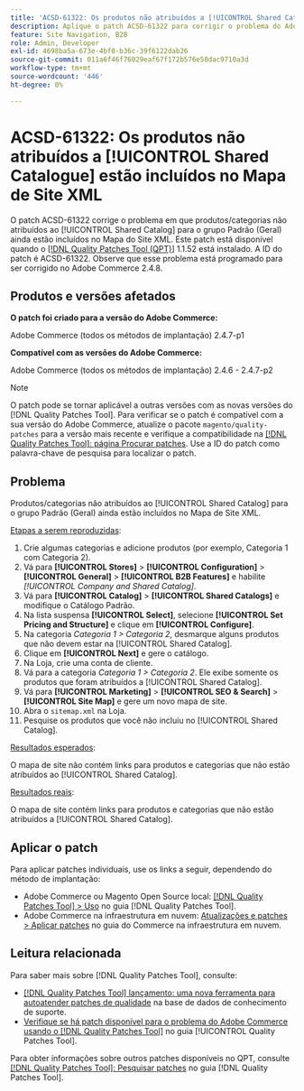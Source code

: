 ```yaml
---
title: 'ACSD-61322: Os produtos não atribuídos a [!UICONTROL Shared Catalogue] estão incluídos no Mapa de Site XML'
description: Aplique o patch ACSD-61322 para corrigir o problema do Adobe Commerce em que produtos/categorias não atribuídos ao [!UICONTROL Shared Catalog] para o grupo Padrão (Geral) ainda estão incluídos no Mapa do Site XML.
feature: Site Navigation, B2B
role: Admin, Developer
exl-id: 4698ba5a-673e-4bf0-b36c-39f6122dab26
source-git-commit: 011a6f46f76029eaf67f172b576e58dac9710a3d
workflow-type: tm+mt
source-wordcount: '446'
ht-degree: 0%

---
```


# ACSD-61322: Os produtos não atribuídos a [!UICONTROL Shared Catalogue] estão incluídos no Mapa de Site XML

O patch ACSD-61322 corrige o problema em que produtos/categorias não atribuídos ao [!UICONTROL Shared Catalog] para o grupo Padrão (Geral) ainda estão incluídos no Mapa do Site XML. Este patch está disponível quando o [[!DNL Quality Patches Tool (QPT)]](https://experienceleague.adobe.com/pt-br/docs/commerce-operations/tools/quality-patches-tool/quality-patches-tool-to-self-serve-quality-patches) 1.1.52 está instalado. A ID do patch é ACSD-61322. Observe que esse problema está programado para ser corrigido no Adobe Commerce 2.4.8.

## Produtos e versões afetados

**O patch foi criado para a versão do Adobe Commerce:**

Adobe Commerce (todos os métodos de implantação) 2.4.7-p1

**Compatível com as versões do Adobe Commerce:**

Adobe Commerce (todos os métodos de implantação) 2.4.6 - 2.4.7-p2

>[!NOTE]
>
>O patch pode se tornar aplicável a outras versões com as novas versões do [!DNL Quality Patches Tool]. Para verificar se o patch é compatível com a sua versão do Adobe Commerce, atualize o pacote `magento/quality-patches` para a versão mais recente e verifique a compatibilidade na [[!DNL Quality Patches Tool]: página Procurar patches](https://experienceleague.adobe.com/tools/commerce-quality-patches/index.html?lang=pt-BR). Use a ID do patch como palavra-chave de pesquisa para localizar o patch.

## Problema

Produtos/categorias não atribuídos ao [!UICONTROL Shared Catalog] para o grupo Padrão (Geral) ainda estão incluídos no Mapa de Site XML.

<u>Etapas a serem reproduzidas</u>:

1. Crie algumas categorias e adicione produtos (por exemplo, Categoria 1 com Categoria 2).
1. Vá para **[!UICONTROL Stores]** > **[!UICONTROL Configuration]** > **[!UICONTROL General]** > **[!UICONTROL B2B Features]** e habilite *[!UICONTROL Company and Shared Catalog]*.
1. Vá para **[!UICONTROL Catalog]** > **[!UICONTROL Shared Catalogs]** e modifique o Catálogo Padrão.
1. Na lista suspensa **[!UICONTROL Select]**, selecione **[!UICONTROL Set Pricing and Structure]** e clique em **[!UICONTROL Configure]**.
1. Na categoria *Categoria 1 > Categoria 2*, desmarque alguns produtos que não devem estar na [!UICONTROL Shared Catalog].
1. Clique em **[!UICONTROL Next]** e gere o catálogo.
1. Na Loja, crie uma conta de cliente.
1. Vá para a categoria *Categoria 1 > Categoria 2*. Ele exibe somente os produtos que foram atribuídos a [!UICONTROL Shared Catalog].
1. Vá para **[!UICONTROL Marketing]** > **[!UICONTROL SEO & Search]** > **[!UICONTROL Site Map]** e gere um novo mapa de site.
1. Abra o `sitemap.xml` na Loja.
1. Pesquise os produtos que você não incluiu no [!UICONTROL Shared Catalog].

<u>Resultados esperados</u>:

O mapa de site não contém links para produtos e categorias que não estão atribuídos ao [!UICONTROL Shared Catalog].

<u>Resultados reais</u>:

O mapa de site contém links para produtos e categorias que não estão atribuídos a [!UICONTROL Shared Catalog].

## Aplicar o patch

Para aplicar patches individuais, use os links a seguir, dependendo do método de implantação:

* Adobe Commerce ou Magento Open Source local: [[!DNL Quality Patches Tool] > Uso](/help/tools/quality-patches-tool/usage.md) no guia [!DNL Quality Patches Tool].
* Adobe Commerce na infraestrutura em nuvem: [Atualizações e patches > Aplicar patches](https://experienceleague.adobe.com/docs/commerce-cloud-service/user-guide/develop/upgrade/apply-patches.html?lang=pt-BR) no guia do Commerce na infraestrutura em nuvem.

## Leitura relacionada

Para saber mais sobre [!DNL Quality Patches Tool], consulte:

* [[!DNL Quality Patches Tool] lançamento: uma nova ferramenta para autoatender patches de qualidade](https://experienceleague.adobe.com/pt-br/docs/commerce-operations/tools/quality-patches-tool/quality-patches-tool-to-self-serve-quality-patches) na base de dados de conhecimento de suporte.
* [Verifique se há patch disponível para o problema do Adobe Commerce usando o  [!DNL Quality Patches Tool]](/help/tools/quality-patches-tool/patches-available-in-qpt/check-patch-for-magento-issue-with-magento-quality-patches.md) no guia [!UICONTROL Quality Patches Tool].


Para obter informações sobre outros patches disponíveis no QPT, consulte [[!DNL Quality Patches Tool]: Pesquisar patches](https://experienceleague.adobe.com/tools/commerce-quality-patches/index.html?lang=pt-BR) no guia [!DNL Quality Patches Tool].
